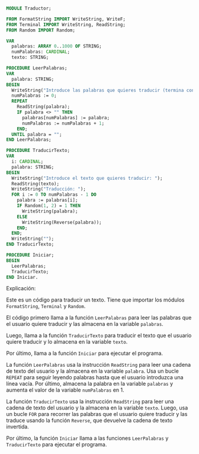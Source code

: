 ```modula-2

MODULE Traductor;

FROM FormatString IMPORT WriteString, WriteF;
FROM Terminal IMPORT WriteString, ReadString;
FROM Random IMPORT Random;

VAR
  palabras: ARRAY 0..1000 OF STRING;
  numPalabras: CARDINAL;
  texto: STRING;

PROCEDURE LeerPalabras;
VAR
  palabra: STRING;
BEGIN
  WriteString("Introduce las palabras que quieres traducir (termina con una línea vacía): ");
  numPalabras := 0;
  REPEAT
    ReadString(palabra);
    IF palabra <> "" THEN
      palabras[numPalabras] := palabra;
      numPalabras := numPalabras + 1;
    END;
  UNTIL palabra = "";
END LeerPalabras;

PROCEDURE TraducirTexto;
VAR
  i: CARDINAL;
  palabra: STRING;
BEGIN
  WriteString("Introduce el texto que quieres traducir: ");
  ReadString(texto);
  WriteString("Traducción: ");
  FOR i := 0 TO numPalabras - 1 DO
    palabra := palabras[i];
    IF Random(1, 2) = 1 THEN
      WriteString(palabra);
    ELSE
      WriteString(Reverse(palabra));
    END;
  END;
  WriteString("");
END TraducirTexto;

PROCEDURE Iniciar;
BEGIN
  LeerPalabras;
  TraducirTexto;
END Iniciar.

```

Explicación:

Este es un código para traducir un texto. Tiene que importar los módulos `FormatString`, `Terminal` y `Random`.

El código primero llama a la función `LeerPalabras` para leer las palabras que el usuario quiere traducir y las almacena en la variable `palabras`.

Luego, llama a la función `TraducirTexto` para traducir el texto que el usuario quiere traducir y lo almacena en la variable `texto`.

Por último, llama a la función `Iniciar` para ejecutar el programa.

La función `LeerPalabras` usa la instrucción `ReadString` para leer una cadena de texto del usuario y la almacena en la variable `palabra`. Usa un bucle `REPEAT` para seguir leyendo palabras hasta que el usuario introduzca una línea vacía. Por último, almacena la palabra en la variable `palabras` y aumenta el valor de la variable `numPalabras` en 1.

La función `TraducirTexto` usa la instrucción `ReadString` para leer una cadena de texto del usuario y la almacena en la variable `texto`. Luego, usa un bucle `FOR` para recorrer las palabras que el usuario quiere traducir y las traduce usando la función `Reverse`, que devuelve la cadena de texto invertida.

Por último, la función `Iniciar` llama a las funciones `LeerPalabras` y `TraducirTexto` para ejecutar el programa.